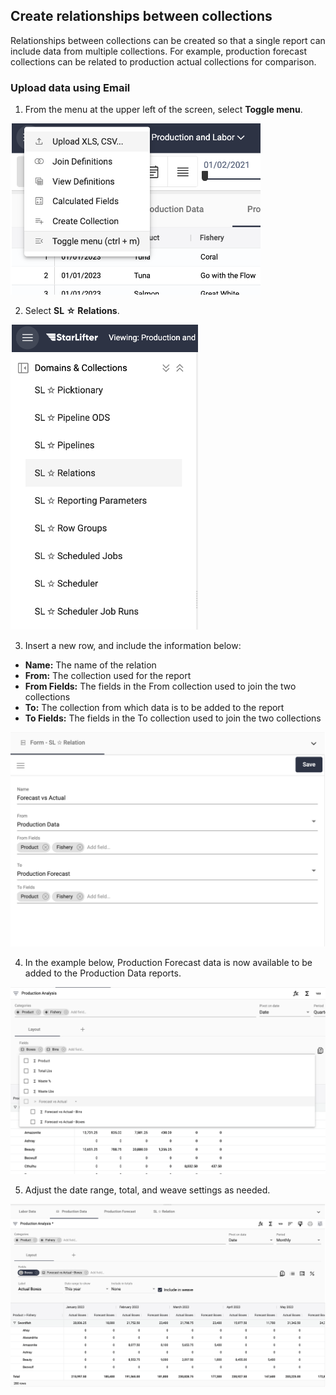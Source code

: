 ## Create relationships between collections

Relationships between collections can be created so that a single report can include data from multiple collections. For example, production forecast collections can be related to production actual collections for comparison.

### Upload data using Email
1.  From the menu at the upper left of the screen, select **Toggle menu**.

<img src="../assets/tablerelations01.png"  style="width:400px" class="border"></img>

2. Select **SL ☆ Relations**.

<img src="../assets/tablerelations02.png"  style="width:300px" class="border"></img>

3. Insert a new row, and include the information below:
* **Name:** The name of the relation
* **From:** The collection used for the report
* **From Fields:** The fields in the From collection used to join the two collections
* **To:** The collection from which data is to be added to the report
* **To Fields:** The fields in the To collection used to join the two collections

<img src="../assets/tablerelations03.png"  style="width:600px" class="border"></img>

4. In the example below, Production Forecast data is now available to be added to the Production Data reports.

<img src="../assets/tablerelations04.png"  style="width:600px" class="border"></img>

5. Adjust the date range, total, and weave settings as needed.

<img src="../assets/tablerelations05.png"  style="width:800px" class="border"></img>
